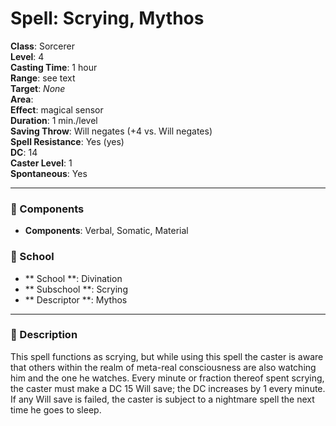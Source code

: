 
# Spell: Scrying, Mythos
**Class**: Sorcerer  
**Level**: 4  
**Casting Time**: 1 hour  
**Range**: see text  
**Target**: _None_  
**Area**:   
**Effect**: magical sensor  
**Duration**: 1 min./level  
**Saving Throw**: Will negates (+4 vs. Will negates)  
**Spell Resistance**: Yes (yes)  
**DC**: 14  
**Caster Level**: 1  
**Spontaneous**: Yes

---

### 🔮 Components
- **Components**: Verbal, Somatic, Material

### 🏫 School
- ** School **: Divination
- ** Subschool **: Scrying
- ** Descriptor **: Mythos
---

### 📜 Description
This spell functions as scrying, but while using this spell the caster is aware that others within the realm of meta-real consciousness are also watching him and the one he watches. Every minute or fraction thereof spent scrying, the caster must make a DC 15 Will save; the DC increases by 1 every minute. If any Will save is failed, the caster is subject to a nightmare spell the next time he goes to sleep.
